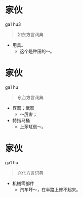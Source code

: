 # 家伙
ga1 hu3
> 如东方言词典
- 用具。
  - 这个是种田的～。

# 家伙
ga1 hu
> 东台方言词典
- 容器；武器
  - ～厉害；
- 特指马桶
  - 上茅缸倒～。

# 家伙
ga1 hu
> 兴化方言词典
- 机械零部件
  - 汽车坏～，在半路上修不起来。
